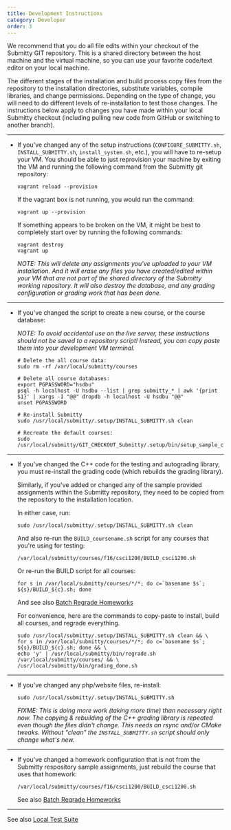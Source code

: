 ```yaml
---
title: Development Instructions
category: Developer
order: 3
---
```


We recommend that you do all file edits within your checkout of the
Submitty GIT repository.  This is a shared directory between the host
machine and the virtual machine, so you can use your favorite
code/text editor on your local machine.

The different stages of the installation and build process copy files
from the repository to the installation directories, substitute
variables, compile libraries, and change permissions.  Depending on
the type of change, you will need to do different levels of
re-installation to test those changes.  The instructions below apply
to changes you have made within your local Submitty checkout
(including pulling new code from GitHub or switching to another
branch).

---

*  If you've changed any of the setup instructions
   (`CONFIGURE_SUBMITTY.sh`, `INSTALL_SUBMITTY.sh`, `install_system.sh`,
   etc.), you will have to re-setup your VM. You should be able to
   just reprovision your machine by exiting the VM and running the
   following command from the Submitty git repository:

   ```
   vagrant reload --provision
   ```

   If the vagrant box is not running, you would run the command:
   
   ```
   vagrant up --provision
   ```

   If something appears to be broken on the VM, it might be best to completely
   start over by running the following commands:
  
   ```
   vagrant destroy
   vagrant up
   ```
   
   _NOTE: This will delete any assignments you've uploaded to your VM
   installation.  And it will erase any files you have created/edited
   within your VM that are not part of the shared directory of the
   Submitty working repository.  It will also destroy the database,
   and any grading configuration or grading work that has been done._
 
---

*  If you've changed the script to create a new course, or the course
   database:

   _NOTE: To avoid accidental use on the live server, these
   instructions should not be saved to a repository script!  Instead, you can
   copy paste them into your development VM terminal._

   ```
   # Delete the all course data:
   sudo rm -rf /var/local/submitty/courses

   # Delete all course databases:
   export PGPASSWORD="hsdbu" 
   psql -h localhost -U hsdbu --list | grep submitty_* | awk '{print $1}' | xargs -I "@@" dropdb -h localhost -U hsdbu "@@"
   unset PGPASSWORD
   
   # Re-install Submitty
   sudo /usr/local/submitty/.setup/INSTALL_SUBMITTY.sh clean
    
   # Recreate the default courses:
   sudo /usr/local/submitty/GIT_CHECKOUT_Submitty/.setup/bin/setup_sample_courses.py
   ```

---

* If you've changed the C++ code for the testing and autograding
  library, you must re-install the grading code (which rebuilds the
  grading library).  

  Similarly, if you've added or changed any of the sample provided
  assignments within the Submitty repository, they need to be copied
  from the repository to the installation location.

  In either case, run:

  ```
  sudo /usr/local/submitty/.setup/INSTALL_SUBMITTY.sh clean
  ```

  And also re-run the `BUILD_coursename.sh` script for any courses that
  you're using for testing:

  ```
  /var/local/submitty/courses/f16/csci1200/BUILD_csci1200.sh
  ```

  Or re-run the BUILD script for all courses:

  ```
  for s in /var/local/submitty/courses/*/*; do c=`basename $s`; ${s}/BUILD_${c}.sh; done
  ```

  And see also [Batch Regrade Homeworks][Batch Regrade Homeworks]

  For convenience, here are the commands to copy-paste to install, 
  build all courses, and regrade everything.

  ```
  sudo /usr/local/submitty/.setup/INSTALL_SUBMITTY.sh clean && \
  for s in /var/local/submitty/courses/*/*; do c=`basename $s`; ${s}/BUILD_${c}.sh; done && \
  echo 'y' | /usr/local/submitty/bin/regrade.sh /var/local/submitty/courses/ && \
  /usr/local/submitty/bin/grading_done.sh 
  ```


---

* If you've changed any php/website files, re-install:

   ```
   sudo /usr/local/submitty/.setup/INSTALL_SUBMITTY.sh
   ```
   
   _FIXME: This is doing more work (taking more time) than necessary
   right now.  The copying & rebuilding of the C++ grading library is
   repeated even though the files didn't change.  This needs an rsync
   and/or CMake tweaks.  Without "clean" the `INSTALL_SUBMITTY.sh` script
   should only change what's new._

---

* If you've changed a homework configuration that is not from the
  Submitty respository sample assignments, just rebuild the course
  that uses that homework:

   ```
   /var/local/submitty/courses/f16/csci1200/BUILD_csci1200.sh
   ```
   
  See also [Batch Regrade Homeworks][Batch Regrade Homeworks]

---

See also [Local Test Suite](Local-Test-Suite)

[Batch Regrade Homeworks]: /1_instructor/Batch-Regrade-Homework